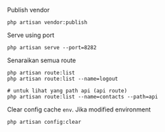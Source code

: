 Publish vendor 

    php artisan vendor:publish

Serve using port

    php artisan serve --port=8282

Senaraikan semua route 

    php artisan route:list  
    php artisan route:list --name=logout

    # untuk lihat yang path api (api route)
    php artisan route:list --name=contacts --path=api

Clear config cache `env`. Jika modified environment

    php artisan config:clear



